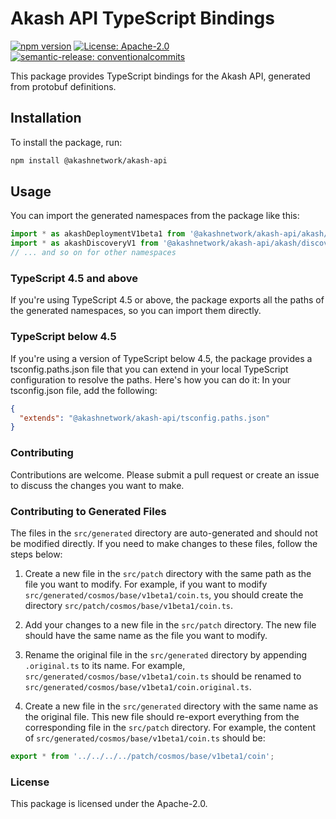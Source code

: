 # Akash API TypeScript Bindings

[![npm version](https://badge.fury.io/js/%40akashnetwork%2Fakash-api.svg)](https://badge.fury.io/js/%40akashnetwork%2Fakash-api)
[![License: Apache-2.0](https://img.shields.io/badge/License-apache2.0-yellow.svg)](https://opensource.org/license/apache-2-0)
[![semantic-release: conventionalcommits](https://img.shields.io/badge/semantic--release-conventionalcommits?logo=semantic-release)](https://github.com/semantic-release/semantic-release)

This package provides TypeScript bindings for the Akash API, generated from protobuf definitions.

## Installation

To install the package, run:

```bash
npm install @akashnetwork/akash-api
```

## Usage

You can import the generated namespaces from the package like this:
```typescript
import * as akashDeploymentV1beta1 from '@akashnetwork/akash-api/akash/deployment/v1beta1';
import * as akashDiscoveryV1 from '@akashnetwork/akash-api/akash/discovery/v1';
// ... and so on for other namespaces
```

### TypeScript 4.5 and above
If you're using TypeScript 4.5 or above, the package exports all the paths of the generated namespaces, so you can import them directly.  

### TypeScript below 4.5
If you're using a version of TypeScript below 4.5, the package provides a tsconfig.paths.json file that you can extend in your local TypeScript configuration to resolve the paths. Here's how you can do it:  In your tsconfig.json file, add the following:
```json
{
  "extends": "@akashnetwork/akash-api/tsconfig.paths.json"
}
```

### Contributing
Contributions are welcome. Please submit a pull request or create an issue to discuss the changes you want to make.

### Contributing to Generated Files

The files in the `src/generated` directory are auto-generated and should not be modified directly. If you need to make changes to these files, follow the steps below:

1. Create a new file in the `src/patch` directory with the same path as the file you want to modify. For example, if you want to modify `src/generated/cosmos/base/v1beta1/coin.ts`, you should create the directory `src/patch/cosmos/base/v1beta1/coin.ts`.

2. Add your changes to a new file in the `src/patch` directory. The new file should have the same name as the file you want to modify.

3. Rename the original file in the `src/generated` directory by appending `.original.ts` to its name. For example, `src/generated/cosmos/base/v1beta1/coin.ts` should be renamed to `src/generated/cosmos/base/v1beta1/coin.original.ts`.

4. Create a new file in the `src/generated` directory with the same name as the original file. This new file should re-export everything from the corresponding file in the `src/patch` directory. For example, the content of `src/generated/cosmos/base/v1beta1/coin.ts` should be:

```typescript
export * from '../../../../patch/cosmos/base/v1beta1/coin';
```

### License
This package is licensed under the Apache-2.0.
